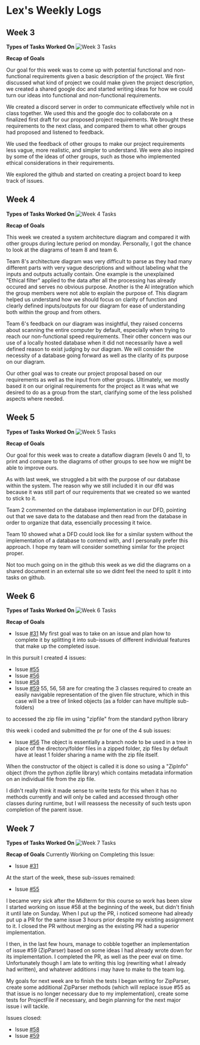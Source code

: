 # **Lex's Weekly Logs**

## Week 3

**Types of Tasks Worked On**
![Week 3 Tasks](imagesForLexLogs/week_3_lexlog.png)

**Recap of Goals**

Our goal for this week was to come up with potential functional and non-functional requirements given a basic description of the project. We first discussed what kind of project we could make given the project description, we created a shared google doc and started writing ideas for how we could turn our ideas into functional and non-functional requirements.

We created a discord server in order to communicate effectively while not in class together. We used this and the google doc to collaborate on a finalized first draft for our proposed project requirements. We brought these requirements to the next class, and compared them to what other groups had proposed and listened to feedback.

We used the feedback of other groups to make our project requirements less vague, more realistic, and simpler to understand. We were also inspired by some of the ideas of other groups, such as those who implemented ethical considerations in their requirements.

We explored the github and started on creating a project board to keep track of issues.

## Week 4

**Types of Tasks Worked On**
![Week 4 Tasks](imagesForLexLogs/week_4_lexlog.png)

**Recap of Goals**

This week we created a system architecture diagram and compared it with other groups during lecture period on monday. Personally, I got the chance to look at the diagrams of team 8 and team 6. 

Team 8's architecture diagram was very difficult to parse as they had many different parts with very vague descriptions and without labeling what the inputs and outputs actually contain. One example is the unexplained "Ethical filter" applied to the data after all the processing has already occured and serves no obvious purpose. Another is the AI integration which the group members were not able to explain the purpose of. This diagram helped us understand how we should focus on clarity of function and clearly defined inputs/outputs for our diagram for ease of understanding both within the group and from others.

Team 6's feedback on our diagram was insightful, they raised concerns about scanning the entire computer by default, especially when trying to reach our non-functional speed requirements. Their other concern was our use of a locally hosted database when it did not necessarily have a well defined reason to exist judging by our diagram. We will consider the necessity of a database going forward as well as the clarity of its purpose on our diagram.

Our other goal was to create our project proposal based on our requirements as well as the input from other groups. Ultimately, we mostly based it on our original requirements for the project as it was what we desired to do as a group from the start, clarifying some of the less polished aspects where needed.

## Week 5

**Types of Tasks Worked On**
![Week 5 Tasks](imagesForLexLogs/week_5_lexlog.png)

**Recap of Goals**

Our goal for this week was to create a dataflow diagram (levels 0 and 1), to print and compare to the diagrams of other groups to see how we might be able to improve ours.

As with last week, we struggled a bit with the purpose of our database within the system. The reason why we still included it in our dfd was because it was still part of our requirements that we created so we wanted to stick to it.

Team 2 commented on the database implementation in our DFD, pointing out that we save data to the database and then read from the database in order to organize that data, essencially processing it twice.

Team 10 showed what a DFD could look like for a similar system without the implementation of a database to contend with, and I personally prefer this approach. I hope my team will consider something similar for the project proper.

Not too much going on in the github this week as we did the diagrams on a shared document in an external site so we didnt feel the need to split it into tasks on github.

## Week 6

**Types of Tasks Worked On**
![Week 6 Tasks](imagesForLexLogs/week_6_lexlog.png)

**Recap of Goals**
- Issue [#31](https://github.com/COSC-499-W2025/capstone-project-team-20/issues/31)
My first goal was to take on an issue and plan how to complete it by splitting it into sub-issues of different individual features that make up the completed issue.

In this pursuit I created 4 issues:
- Issue [#55](https://github.com/COSC-499-W2025/capstone-project-team-20/issues/55)
- Issue [#56](https://github.com/COSC-499-W2025/capstone-project-team-20/issues/56)
- Issue [#58](https://github.com/COSC-499-W2025/capstone-project-team-20/issues/58)
- Issue [#59](https://github.com/COSC-499-W2025/capstone-project-team-20/issues/59)
55, 56, 58 are for creating the 3 classes required to create an easily navigable representation of the given file structure, which in this case will be a tree of linked objects (as a folder can have multiple sub-folders)

to accessed the zip file im using "zipfile" from the standard python library

this week i coded and submitted the pr for one of the 4 sub issues:
- Issue [#56](https://github.com/COSC-499-W2025/capstone-project-team-20/issues/56)
The object is essentially a branch node to be used in a tree in place of the directory/folder files in a zipped folder, zip files by default have at least 1 folder sharing a name with the zip file itself.

When the constructor of the object is called it is done so using a "ZipInfo" object (from the python zipfile library) which contains metadata information on an individual file from the zip file.

I didn't really think it made sense to write tests for this when it has no methods currently and will only be called and accessed through other classes during runtime, but I will reassess the necessity of such tests upon completion of the parent issue.

## Week 7

**Types of Tasks Worked On**
![Week 7 Tasks](imagesForLexLogs/week_7_lexlog.png)

**Recap of Goals**
Currently Working on Completing this Issue:
- Issue [#31](https://github.com/COSC-499-W2025/capstone-project-team-20/issues/31)

At the start of the week, these sub-issues remained:
- Issue [#55](https://github.com/COSC-499-W2025/capstone-project-team-20/issues/55)

I became very sick after the Midterm for this course so work has been slow
I started working on issue #58 at the beginning of the week, but didn't finish it until late on Sunday.
When I put up the PR, i noticed someone had already put up a PR for the same issue 3 hours prior despite my existing assignment to it.
I closed the PR without merging as the existing PR had a superior implementation.

I then, in the last few hours, manage to cobble together an implementation of issue #59 (ZipParser) based on some ideas I had already wrote down for its implementation.
I completed the PR, as well as the peer eval on time. Unfortunately though I am late to writing this log (rewriting what I already had written), and whatever additions i may have to make to the team log.

My goals for next week are to finish the tests I began writing for ZipParser, create some additional ZipParser methods (which will replace issue #55 as that issue is no longer necessary due to my implementation), create some tests for ProjectFile if necessary, and begin planning for the next major issue i will tackle.

Issues closed:
- Issue [#58](https://github.com/COSC-499-W2025/capstone-project-team-20/issues/58)
- Issue [#59](https://github.com/COSC-499-W2025/capstone-project-team-20/issues/59)